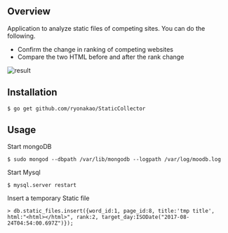 ## Overview

Application to analyze static files of competing sites.
You can do the following.

- Confirm the change in ranking of competing websites
- Compare the two HTML before and after the rank change

![result](https://github.com/ryonakao/StaticCollector/blob/media_for_demo/media/demo_ver2.gif)

## Installation

```
$ go get github.com/ryonakao/StaticCollector
```

## Usage

Start mongoDB

```
$ sudo mongod --dbpath /var/lib/mongodb --logpath /var/log/moodb.log
```

Start Mysql

```
$ mysql.server restart
```

Insert a temporary Static file

```
> db.static_files.insert({word_id:1, page_id:8, title:'tmp title', html:"<html></html>", rank:2, target_day:ISODate("2017-08-24T04:54:00.697Z")});
```